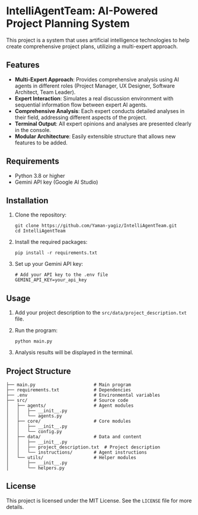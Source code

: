 # IntelliAgentTeam: AI-Powered Project Planning System

This project is a system that uses artificial intelligence technologies to help create comprehensive project plans, utilizing a multi-expert approach.

## Features

- **Multi-Expert Approach**: Provides comprehensive analysis using AI agents in different roles (Project Manager, UX Designer, Software Architect, Team Leader).
- **Expert Interaction**: Simulates a real discussion environment with sequential information flow between expert AI agents.
- **Comprehensive Analysis**: Each expert conducts detailed analyses in their field, addressing different aspects of the project.
- **Terminal Output**: All expert opinions and analyses are presented clearly in the console.
- **Modular Architecture**: Easily extensible structure that allows new features to be added.

## Requirements

- Python 3.8 or higher
- Gemini API key (Google AI Studio)

## Installation

1. Clone the repository:
   ```
   git clone https://github.com/Yaman-yagiz/IntelliAgentTeam.git
   cd IntelliAgentTeam
   ```

2. Install the required packages:
   ```
   pip install -r requirements.txt
   ```

3. Set up your Gemini API key:
   ```
   # Add your API key to the .env file
   GEMINI_API_KEY=your_api_key
   ```

## Usage

1. Add your project description to the `src/data/project_description.txt` file.

2. Run the program:
   ```
   python main.py
   ```

3. Analysis results will be displayed in the terminal.

## Project Structure

```
├── main.py                      # Main program
├── requirements.txt             # Dependencies
├── .env                         # Environmental variables
├── src/                         # Source code
│   ├── agents/                  # Agent modules
│   │   ├── __init__.py          
│   │   └── agents.py            
│   ├── core/                    # Core modules
│   │   ├── __init__.py          
│   │   └── config.py            
│   ├── data/                    # Data and content
│   │   ├── __init__.py          
│   │   ├── project_description.txt  # Project description
│   │   └── instructions/        # Agent instructions
│   └── utils/                   # Helper modules
│       ├── __init__.py          
│       └── helpers.py           
```

## License

This project is licensed under the MIT License. See the `LICENSE` file for more details.
